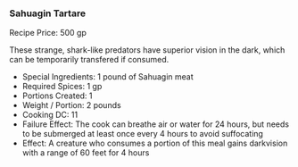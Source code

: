 ### Sahuagin Tartare

Recipe Price: 500 gp

These strange, shark-like predators have superior vision in the dark, which can be temporarily transfered if consumed.

- ﻿﻿Special Ingredients: 1 pound of Sahuagin meat
- ﻿﻿Required Spices: 1 gp
- ﻿﻿Portions Created: 1
- ﻿﻿Weight / Portion: 2 pounds
- ﻿﻿Cooking DC: 11
- ﻿﻿Failure Effect: The cook can breathe air or water for 24 hours, but needs to be submerged at least once every 4 hours to avoid suffocating
- ﻿﻿Effect: A creature who consumes a portion of this meal gains darkvision with a range of 60 feet for 4 hours
